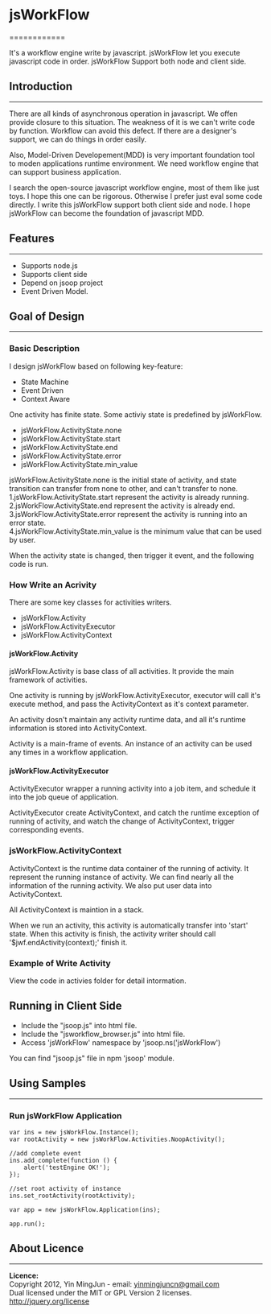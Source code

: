 
# jsWorkFlow
============

It's a workflow engine write by javascript. jsWorkFlow let you execute javascript
code in order. jsWorkFlow Support both node and client side.

## Introduction
---------------
There are all kinds of asynchronous operation in javascript. We offen provide
closure to this situation. The weakness of it is we can't write code by function.
Workflow can avoid this defect. If there are a designer's support, we can do
things in order easily.

Also, Model-Driven Developement(MDD) is very important foundation tool to moden 
applications runtime environment. We need workflow engine that can support business 
application. 

I search the open-source javascript workflow engine, most of them like just toys. 
I hope this one can be rigorous. Otherwise I prefer just eval some code directly.
I write this jsWorkFlow support both client side and node. I hope jsWorkFlow can 
become the foundation of javascript MDD.

## Features
-----------
  * Supports node.js
  * Supports client side
  * Depend on jsoop project
  * Event Driven Model.


## Goal of Design 
-----------------

### Basic Description
I design jsWorkFlow based on following key-feature:
  * State Machine
  * Event Driven
  * Context Aware

One activity has finite state. Some activiy state is predefined by jsWorkFlow.
  * jsWorkFlow.ActivityState.none
  * jsWorkFlow.ActivityState.start
  * jsWorkFlow.ActivityState.end
  * jsWorkFlow.ActivityState.error
  * jsWorkFlow.ActivityState.min_value

jsWorkFlow.ActivityState.none is the initial state of activity, and state transition
can transfer from none to other, and can't transfer to none.  
  1.jsWorkFlow.ActivityState.start represent the activity is already running.  
  2.jsWorkFlow.ActivityState.end represent the activity is already end.  
  3.jsWorkFlow.ActivityState.error represent the activity is running into an error state.  
  4.jsWorkFlow.ActivityState.min_value is the minimum value that can be used by user.  

When the activity state is changed, then trigger it event, and the following code
is run.

### How Write an Acrivity

There are some key classes for activities writers.
  * jsWorkFlow.Activity
  * jsWorkFlow.ActivityExecutor
  * jsWorkFlow.ActivityContext


#### jsWorkFlow.Activity

jsWorkFlow.Activity is base class of all activities. It provide the main framework of
activities.

One activity is running by jsWorkFlow.ActivityExecutor, executor will call it's execute
method, and pass the ActivityContext as it's context parameter.

An activity dosn't maintain any activity runtime data, and all it's runtime information
is stored into ActivityContext.

Activity is a main-frame of events. An instance of an activity can be used any times in
a workflow application. 

#### jsWorkFlow.ActivityExecutor

ActivityExecutor wrapper a running activity into a job item, and schedule it into the job
queue of application.

ActivityExecutor create ActivityContext, and catch the runtime exception of running of
activity, and watch the change of ActivityContext, trigger corresponding events.

### jsWorkFlow.ActivityContext
ActivityContext is the runtime data container of the running of activity. It represent the
running instance of activity. We can find nearly all the information of the running activity.
We also put user data into ActivityContext.

All ActivityContext is maintion in a stack.

When we run an activity, this activity is automatically transfer into 'start' state. When 
this activity is finish, the activity writer should call '$jwf.endActivity(context);' finish
it.

### Example of Write Activity

View the code in activies folder for detail intormation.

## Running in Client Side
  * Include the "jsoop.js" into html file. 
  * Include the "jsworkflow_browser.js" into html file.
  * Access 'jsWorkFlow' namespace by 'jsoop.ns('jsWorkFlow')

You can find "jsoop.js" file in npm 'jsoop' module.

## Using Samples
----------------

### Run jsWorkFlow Application

    var ins = new jsWorkFlow.Instance();
	var rootActivity = new jsWorkFlow.Activities.NoopActivity();

	//add complete event
    ins.add_complete(function () {
		alert('testEngine OK!');
    });

	//set root activity of instance
    ins.set_rootActivity(rootActivity);

    var app = new jsWorkFlow.Application(ins);

    app.run();


## About Licence
----------------

**Licence:**  
Copyright 2012,  Yin MingJun - email: yinmingjuncn@gmail.com  
Dual licensed under the MIT or GPL Version 2 licenses.  
http://jquery.org/license  

